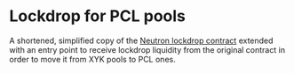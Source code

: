 # Lockdrop for PCL pools

A shortened, simplified copy of the [Neutron lockdrop contract](https://github.com/neutron-org/neutron-tge-contracts/tree/main/contracts/lockdrop) extended with an entry point to receive lockdrop liquidity from the original contract in order to move it from XYK pools to PCL ones.